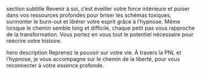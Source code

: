 section subtitle
Revenir à soi, c’est éveiller votre force intérieure et puiser dans vos ressources profondes pour briser les schémas toxiques, surmonter le burn-out et libérer votre esprit grâce à l’hypnose.
Même lorsque le chemin semble long et difficile, chaque petit pas vous rapproche de la transformation. Vous portez en vous tout le potentiel nécessaire pour réécrire votre histoire.


hero description
Reprenez le pouvoir sur votre vie.
À travers la PNL et l’hypnose, je vous accompagne sur le chemin de la liberté, pour vous reconnecter à votre essence profonde.
